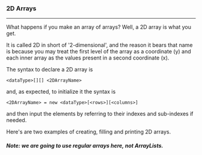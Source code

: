 ### 2D Arrays

***

What happens if you make an array of arrays? Well, a 2D array is what
you get.

It is called 2D in short of '2-dimensional', and the reason
it bears that name is because you may treat the first level of
the array as a coordinate (y) and each inner array as the values present
in a second coordinate (x).

The syntax to declare a 2D array is

`<dataType>[][] <2DArrayName>`

and, as expected, to initialize it the syntax is

`<2DArrayName> = new <dataType>[<rows>][<columns>]`

and then input the elements by referring to their indexes
and sub-indexes if needed.

Here's are two examples of creating, filling and printing
2D arrays.

##### Note: we are going to use regular arrays here, not ArrayLists.